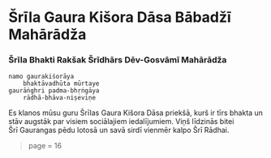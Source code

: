# Šrīla Gaura Kišora Dāsa Bābadžī Mahārādža

### Šrīla Bhakti Rakšak Šrīdhārs Dēv-Gosvāmī Mahārādža

    namo gaurakiśorāya
        bhaktāvadhūta mūrtaye
    gaurāṅghri padma-bhṛṅgāya
        rādhā-bhāva-niṣeviṇe

Es klanos mūsu guru Šrīlas Gaura Kišora Dāsa priekšā, kurš ir tīrs bhakta un stāv augstāk par visiem sociālajiem iedalījumiem. Viņš līdzinās bitei Šrī Gaurangas pēdu lotosā un savā sirdī vienmēr kalpo Šrī Rādhai.


> page = 16
